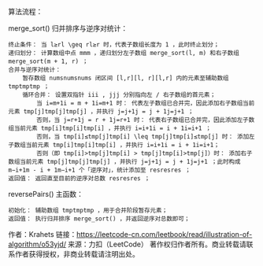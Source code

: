 算法流程：

merge_sort() 归并排序与逆序对统计：

    终止条件： 当 l≥rl \geq rl≥r 时，代表子数组长度为 1 ，此时终止划分；
    递归划分： 计算数组中点 mmm ，递归划分左子数组 merge_sort(l, m) 和右子数组 merge_sort(m + 1, r) ；
    合并与逆序对统计：
        暂存数组 numsnumsnums 闭区间 [l,r][l, r][l,r] 内的元素至辅助数组 tmptmptmp ；
        循环合并： 设置双指针 iii , jjj 分别指向左 / 右子数组的首元素；
            当 i=m+1i = m + 1i=m+1 时： 代表左子数组已合并完，因此添加右子数组当前元素 tmp[j]tmp[j]tmp[j] ，并执行 j=j+1j = j + 1j=j+1 ；
            否则，当 j=r+1j = r + 1j=r+1 时： 代表右子数组已合并完，因此添加左子数组当前元素 tmp[i]tmp[i]tmp[i] ，并执行 i=i+1i = i + 1i=i+1 ；
            否则，当 tmp[i]≤tmp[j]tmp[i] \leq tmp[j]tmp[i]≤tmp[j] 时： 添加左子数组当前元素 tmp[i]tmp[i]tmp[i] ，并执行 i=i+1i = i + 1i=i+1；
            否则（即 tmp[i]>tmp[j]tmp[i] > tmp[j]tmp[i]>tmp[j]）时： 添加右子数组当前元素 tmp[j]tmp[j]tmp[j] ，并执行 j=j+1j = j + 1j=j+1 ；此时构成 m−i+1m - i + 1m−i+1 个「逆序对」，统计添加至 resresres ；
    返回值： 返回直至目前的逆序对总数 resresres ；

reversePairs() 主函数：

    初始化： 辅助数组 tmptmptmp ，用于合并阶段暂存元素；
    返回值： 执行归并排序 merge_sort() ，并返回逆序对总数即可；

作者：Krahets
链接：https://leetcode-cn.com/leetbook/read/illustration-of-algorithm/o53yjd/
来源：力扣（LeetCode）
著作权归作者所有。商业转载请联系作者获得授权，非商业转载请注明出处。